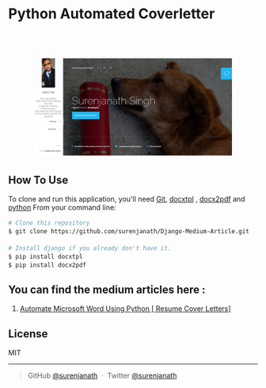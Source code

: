 # Python Automated Coverletter
<h1 align="center">
  <br>
  <a href=""><img src="https://raw.githubusercontent.com/surenjanath/Django-Medium-Article/master/Readme_images/Website.png" alt="MediumProject" width="400"></a>
  <br>
 
</h1>

## How To Use

To clone and run this application, you'll need [Git](https://git-scm.com), [docxtpl](https://pypi.org/project/docxtpl/) , [docx2pdf](https://pypi.org/project/docx2pdf/) and [python](https://www.python.org/) 
From your command line:

```bash
# Clone this repository
$ git clone https://github.com/surenjanath/Django-Medium-Article.git

# Install django if you already don't have it.
$ pip install docxtpl
$ pip install docx2pdf

```

## You can find the medium articles here : 
1. [Automate Microsoft Word Using Python [ Resume Cover Letters]](https://surenjanath.medium.com/automate-microsoft-word-using-python-resume-cover-letters-aed2d9c0894c)


## License

MIT

---

> GitHub [@surenjanath](https://github.com/surenjanath) &nbsp;&middot;&nbsp;
> Twitter [@surenjanath](https://twitter.com/surenjanath)
